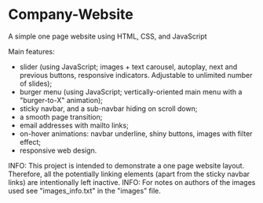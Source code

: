 # Company-Website
A simple one page website using HTML, CSS, and JavaScript

Main features:
- slider (using JavaScript; images + text carousel, autoplay, next and previous buttons, responsive indicators. Adjustable to unlimited number of slides);
- burger menu (using JavaScript; vertically-oriented main menu with a "burger-to-X" animation);
- sticky navbar, and a sub-navbar hiding on scroll down;
- a smooth page transition;
- email addresses with mailto links;
- on-hover animations: navbar underline, shiny buttons, images with filter effect;
- responsive web design.

INFO: This project is intended to demonstrate a one page website layout. Therefore, all the potentially linking elements (apart from the sticky navbar links) are intentionally left inactive.
INFO: For notes on authors of the images used see "images_info.txt" in the "images" file.
